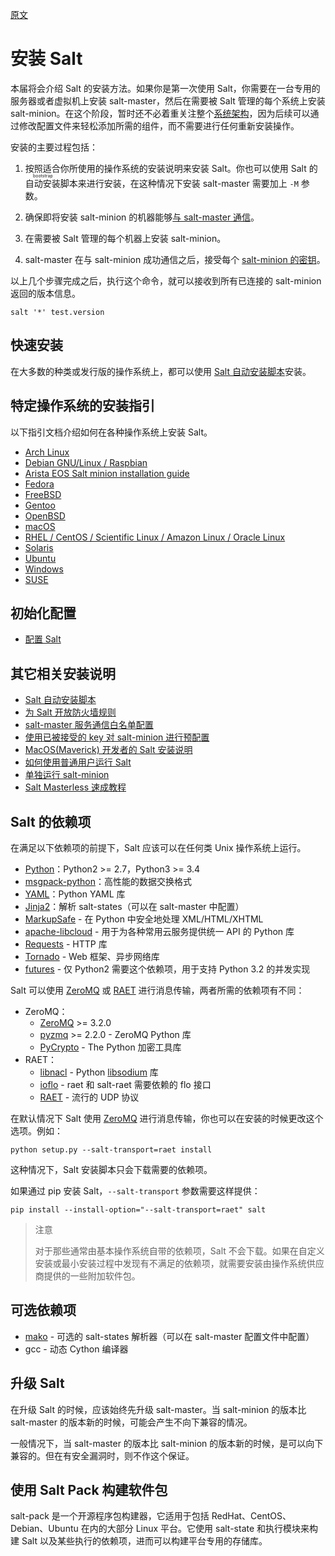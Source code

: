 [原文][1]

# 安装 Salt

本届将会介绍 Salt 的安装方法。如果你是第一次使用 Salt，你需要在一台专用的服务器或者虚拟机上安装 salt-master，然后在需要被 Salt 管理的每个系统上安装 salt-minion。在这个阶段，暂时还不必着重关注整个[系统架构][2]，因为后续可以通过修改配置文件来轻松添加所需的组件，而不需要进行任何重新安装操作。

安装的主要过程包括：

1. 按照适合你所使用的操作系统的安装说明来安装 Salt。你也可以使用 Salt 的<ruby>自动安装<rt>bootstrap</rt></ruby>脚本来进行安装，在这种情况下安装 salt-master 需要加上 `-M` 参数。

2. 确保即将安装 salt-minion 的机器能够[与 salt-master 通信][3]。

3. 在需要被 Salt 管理的每个机器上安装 salt-minion。

4. salt-master 在与 salt-minion 成功通信之后，接受每个 [salt-minion 的密钥][4]。

以上几个步骤完成之后，执行这个命令，就可以接收到所有已连接的 salt-minion 返回的版本信息。

```
salt '*' test.version
```

## 快速安装

在大多数的种类或发行版的操作系统上，都可以使用 [Salt 自动安装脚本][5]安装。

## 特定操作系统的安装指引

以下指引文档介绍如何在各种操作系统上安装 Salt。

* [Arch Linux][5]
* [Debian GNU/Linux / Raspbian][6]
* [Arista EOS Salt minion installation guide][7]
* [Fedora][8]
* [FreeBSD][9]
* [Gentoo][10]
* [OpenBSD][11]
* [macOS][12]
* [RHEL / CentOS / Scientific Linux / Amazon Linux / Oracle Linux][13]
* [Solaris][14]
* [Ubuntu][15]
* [Windows][16]
* [SUSE][17]

## 初始化配置

* [配置 Salt][18]

## 其它相关安装说明

* [Salt 自动安装脚本][19]
* [为 Salt 开放防火墙规则][20]
* [salt-master 服务通信白名单配置][21]
* [使用已被接受的 key 对 salt-minion 进行预配置][22]
* [MacOS(Maverick) 开发者的 Salt 安装说明][23]
* [如何使用普通用户运行 Salt][24]
* [单独运行 salt-minion][25]
* [Salt Masterless 速成教程][26]

## Salt 的依赖项

在满足以下依赖项的前提下，Salt 应该可以在任何类 Unix 操作系统上运行。

* [Python][27]：Python2 >= 2.7，Python3 >= 3.4
* [msgpack-python][28]：高性能的数据交换格式
* [YAML][29]：Python YAML 库
* [Jinja2][30]：解析 salt-states（可以在 salt-master 中配置）
* [MarkupSafe][31] - 在 Python 中安全地处理 XML/HTML/XHTML
* [apache-libcloud][32] - 用于为各种常用云服务提供统一 API 的 Python 库
* [Requests][33] - HTTP 库
* [Tornado][34] - Web 框架、异步网络库
* [futures][35] - 仅 Python2 需要这个依赖项，用于支持 Python 3.2 的并发实现

Salt 可以使用 [ZeroMQ][36] 或 [RAET][37] 进行消息传输，两者所需的依赖项有不同：

* ZeroMQ：
  - [ZeroMQ][36] >= 3.2.0
  - [pyzmq][38] >= 2.2.0 - ZeroMQ Python 库
  - [PyCrypto][39] - The Python 加密工具库
* RAET：
  - [libnacl][40] - Python [libsodium][41] 库
  - [ioflo][42] - raet 和 salt-raet 需要依赖的 flo 接口
  - [RAET][37] - 流行的 UDP 协议

在默认情况下 Salt 使用 [ZeroMQ][36] 进行消息传输，你也可以在安装的时候更改这个选项。例如：

```
python setup.py --salt-transport=raet install
```

这种情况下，Salt 安装脚本只会下载需要的依赖项。

如果通过 pip 安装 Salt，`--salt-transport` 参数需要这样提供：

```
pip install --install-option="--salt-transport=raet" salt
```

> 注意
>
> 对于那些通常由基本操作系统自带的依赖项，Salt 不会下载。如果在自定义安装或最小安装过程中发现有不满足的依赖项，就需要安装由操作系统供应商提供的一些附加软件包。

## 可选依赖项

* [mako][43] - 可选的 salt-states 解析器（可以在 salt-master 配置文件中配置）
* gcc - 动态 Cython 编译器

## 升级 Salt

在升级 Salt 的时候，应该始终先升级 salt-master。当 salt-minion 的版本比 salt-master 的版本新的时候，可能会产生不向下兼容的情况。

一般情况下，当 salt-master 的版本比 salt-minion 的版本新的时候，是可以向下兼容的。但在有安全漏洞时，则不作这个保证。

## 使用 Salt Pack 构建软件包

salt-pack 是一个开源程序包构建器，它适用于包括 RedHat、CentOS、Debian、Ubuntu 在内的大部分 Linux 平台。它使用 salt-state 和执行模块来构建 Salt 以及某些执行的依赖项，进而可以构建平台专用的存储库。


[1]: https://docs.saltstack.com/en/2019.2/topics/installation/index.html
[2]: /to-be-done.md
[3]: /to-be-done.md
[4]: /to-be-done.md
[5]: /to-be-done.md
[6]: /to-be-done.md
[7]: /to-be-done.md
[8]: /to-be-done.md
[9]: /to-be-done.md
[10]: /to-be-done.md
[11]: /to-be-done.md
[12]: /to-be-done.md
[13]: /to-be-done.md
[14]: /to-be-done.md
[15]: /to-be-done.md
[16]: /to-be-done.md
[17]: /to-be-done.md
[18]: /to-be-done.md
[19]: /to-be-done.md
[20]: /to-be-done.md
[21]: /to-be-done.md
[22]: /to-be-done.md
[23]: /to-be-done.md
[24]: /to-be-done.md
[25]: /to-be-done.md
[26]: /to-be-done.md
[27]: http://python.org/download/
[28]: https://pypi.python.org/pypi/msgpack-python/
[29]: http://pyyaml.org/
[30]: http://jinja.pocoo.org/
[31]: https://pypi.python.org/pypi/MarkupSafe
[32]: http://libcloud.apache.org/
[33]: http://docs.python-requests.org/en/latest
[34]: http://www.tornadoweb.org/en/stable/
[35]: https://github.com/agronholm/pythonfutures
[36]: http://zeromq.org/
[37]: https://github.com/saltstack/raet
[38]: https://github.com/zeromq/pyzmq
[39]: https://www.dlitz.net/software/pycrypto/
[40]: https://github.com/saltstack/libnacl
[41]: https://github.com/jedisct1/libsodium
[42]: https://github.com/ioflo/ioflo
[43]: http://www.makotemplates.org/
